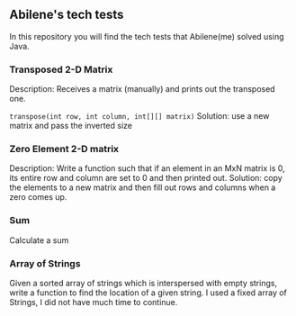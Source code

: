 ## Abilene's tech tests

In this repository you will find the tech tests that Abilene(me) solved using Java.

### Transposed 2-D Matrix

Description: Receives a matrix (manually) and prints out the transposed one.

``
transpose(int row, int column, int[][] matrix)
``
Solution: use a new matrix and pass the inverted size

### Zero Element 2-D matrix

Description: Write a function such that if an element in an MxN matrix is 0, its entire row and column are set to 0 and then printed out.
Solution: copy the elements to a new matrix and then fill out rows and columns when a zero comes up.

### Sum
Calculate a sum

### Array of Strings

Given a sorted array of strings which is interspersed with empty strings, write a function to find the location
of a given string. I used a fixed array of Strings, I did not have much time to continue.
